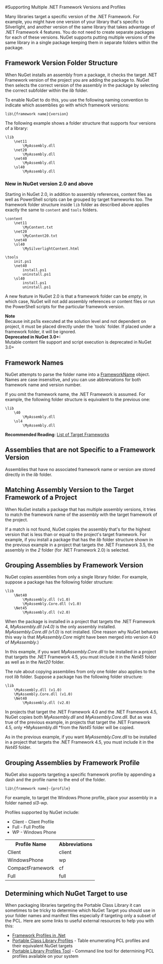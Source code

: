 #Supporting Multiple .NET Framework Versions and Profiles

Many libraries target a specific version of the .NET Framework. For example, you might have one version of your library that's 
specific to Silverlight, and another version of the same library that takes advantage of .NET Framework 4 features. 
You do not need to create separate packages for each of these versions. NuGet supports putting multiple versions of the 
same library in a single package keeping them in separate folders within the package.

## Framework Version Folder Structure

When NuGet installs an assembly from a package, it checks the target .NET Framework version of the project 
you are adding the package to. NuGet then selects the correct version of the assembly in the package by selecting 
the correct subfolder within the *lib* folder. 

To enable NuGet to do this, you use the following naming convention to indicate which assemblies go 
with which framework versions:

    lib\{framework name}{version}

The following example shows a folder structure that supports four versions of a library:

    \lib
        \net11
            \MyAssembly.dll
        \net20
            \MyAssembly.dll
        \net40
            \MyAssembly.dll
        \sl40
            \MyAssembly.dll

### New in NuGet version 2.0 and above

Starting in NuGet 2.0, in addition to assembly references, content files as well as PowerShell scripts can be grouped by target frameworks too. The framework folder structure inside `lib` folder as described above  applies exactly the same to `content` and `tools` folders.

    \content
        \net11
            \MyContent.txt
        \net20
            \MyContent20.txt
        \net40
        \sl40
            \MySilverlightContent.html

    \tools
        init.ps1
        \net40
            install.ps1
            uninstall.ps1
        \sl40
            install.ps1
            uninstall.ps1


A new feature in NuGet 2.0 is that a framework folder can be *empty*, in which case, NuGet will not add assembly references or content files or run the PowerShell scripts for the particular framework version.

<div class="block-callout-info">
    <strong>Note</strong><br>
   Because init.ps1is executed at the solution level and not dependent on project, it must be placed directly under the `tools` folder. If placed under a framework folder, it will be ignored.
</div>

<div class="block-callout-warning">
    <strong>Deprecated in NuGet 3.0+:</strong><br>
    Mutable content file support and script execution is deprecated in NuGet 3.0+
</div>


## Framework Names

NuGet attempts to parse the folder name into a <a href="http://msdn.microsoft.com/en-us/library/dd414023.aspx">FrameworkName</a> 
object. Names are case insensitive, and you can use abbreviations for both framework name and version number.
 
If you omit the framework name, the .NET Framework is assumed. For example, the following folder structure is equivalent to the previous one:

    \lib
        \40
            \MyAssembly.dll
        \sl4
            \MyAssembly.dll


**Recommended Reading**: [List of Target Frameworks](~/ndocs/schema/Target-Frameworks.md)

## Assemblies that are not Specific to a Framework Version

Assemblies that have no associated framework name or version are stored directly in the *lib* folder.

## Matching Assembly Version to the Target Framework of a Project

When NuGet installs a package that has multiple assembly versions, it tries to match the framework name of the 
assembly with the target framework of the project. 

If a match is not found, NuGet copies the assembly that's for the highest version that is less than or 
equal to the project's target framework. For example, if you install a package that has the *lib* folder structure shown in the previous example 
in a project that targets the .NET Framework 3.5, the assembly in the *2* folder (for .NET Framework 2.0) is selected.

## Grouping Assemblies by Framework Version

NuGet copies assemblies from only a single library folder. For example, suppose a package has the following folder structure:

    \lib
        \Net40
            \MyAssembly.dll (v1.0)
            \MyAssembly.Core.dll (v1.0)
        \Net45
            \MyAssembly.dll (v2.0)

When the package is installed in a project that targets the .NET Framework 4, *MyAssembly.dll (v4.0)* is the only assembly installed. *MyAssembly.Core.dll (v1.0)* is not installed. (One reason why NuGet behaves this way is that *MyAssembly.Core* might have been merged 
into version 4.0 of *MyAssembly*.) 

In this example, if you want *MyAssembly.Core.dll* to be installed in a project that targets the .NET Framework 4.5, 
you must include it in the *Net45* folder as well as in the *Net20* folder.

The rule about copying assemblies from only one folder also applies to the root *lib* folder. Suppose a package has the following folder structure:

    \lib
        \MyAssembly.dll (v1.0)
        \MyAssembly.Core.dll (v1.0)
        \Net40
            \MyAssembly.dll (v2.0)

In projects that target the .NET Framework 4.0 and the .NET Framework 4.5, NuGet copies both *MyAssembly.dll* and *MyAssembly.Core.dll*. But as was true of the previous example, 
in projects that target the .NET Framework 4.5, only *MyAssembly.dll *from the *Net45* folder will be copied. 

As in the previous example, if you want *MyAssembly.Core.dll* to be installed in a project that targets the .NET Framework 4.5, you must include it in the *Net45* folder.

## Grouping Assemblies by Framework Profile

NuGet also supports targeting a specific framework profile by appending a dash and the profile name to the end of the folder.

    lib\{framework name}-{profile}

For example, to target the Windows Phone profile, place your assembly in a folder named *sl3-wp*.

Profiles supported by NuGet include:

* Client - Client Profile
* Full - Full Profile
* WP - Windows Phone

<table class="reference">
    <tr><th>Profile Name</th><th>Abbreviations</th></tr>
    <tr><td>Client</td><td>client</td></tr>
    <tr><td>WindowsPhone</td><td>wp</td></tr>
    <tr><td>CompactFramework</td><td>cf</td></tr>
    <tr><td>Full</td><td>full</td></tr>
</table>


## Determining which NuGet Target to use

When packaging libraries targeting the Portable Class Library it can sometimes to be tricky to determine which NuGet Target you should use in your folder names and manifest files especially if targeting only a subset of the PCL.  Here are some links to useful external resources to help you with this:

* [Framework Profiles in .Net](http://blog.stephencleary.com/2012/05/framework-profiles-in-net.html)
* [Portable Class Library Profiles](http://embed.plnkr.co/03ck2dCtnJogBKHJ9EjY/preview) - Table enumerating PCL profiles and their equivalent NuGet targets
* [Portable Library Profiles Tool](https://github.com/StephenCleary/PortableLibraryProfiles) - Command line tool for determining PCL profiles available on your system
